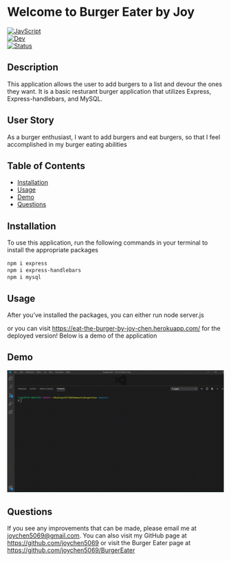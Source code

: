 # Welcome to Burger Eater by Joy

[![JavScript](https://img.shields.io/badge/Made%20With-JavaScript-blue.svg)](https://shields.io/)  
[![Dev](https://img.shields.io/badge/Version-dev-red.svg)](https://shields.io/)  
[![Status](https://img.shields.io/badge/Status-Active-green.svg)](https://shields.io/)  
  
## Description
  
This application allows the user to add burgers to a list and devour the ones they want. It is a basic resturant burger application that utilizes Express, Express-handlebars, and MySQL. 

## User Story

As a burger enthusiast, I want to add burgers and eat burgers, so that I feel accomplished in my burger eating abilities

  
## Table of Contents
* [Installation](#installation)
* [Usage](#usage)
* [Demo](#demo)
* [Questions](#questions)

  
## Installation

To use this application, run the following commands in your terminal to install the appropriate packages

```
npm i express 
npm i express-handlebars 
npm i mysql
```

## Usage 

After you've installed the packages, you can either run 
    node server.js
 
 or you can visit  https://eat-the-burger-by-joy-chen.herokuapp.com/ for the deployed version! Below is a demo of the application


## Demo
![Demo](public/assets/demo/demo.gif)


## Questions
  
If you see any improvements that can be made, please email me at joychen5069@gmail.com. You can also visit my GitHub page at https://github.com/joychen5069 or visit the Burger Eater page at https://github.com/joychen5069/BurgerEater

  
